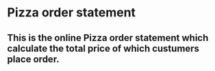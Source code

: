 # Pizza order statement

## This is the online Pizza order statement which calculate the total price of which custumers place order.

